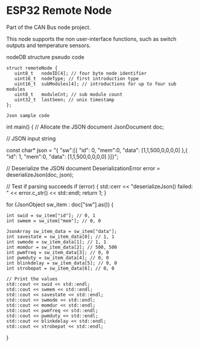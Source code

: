 # ESP32 Remote Node
Part of the CAN Bus node project.

This node supports the non user-interface functions, such as switch outputs and temperature sensors.

nodeDB structure pseudo code 
```
struct remoteNode {
   uint8_t   nodeID[4]; // four byte node identifier 
   uint16_t  nodeType; // first introduction type
   uint16_t  subModules[4]; // introductions for up to four sub modules 
   uint8_t   moduleCnt; // sub module count
   uint32_t  lastSeen; // unix timestamp 
};

Json sample code

```
int main() {
  // Allocate the JSON document
  JsonDocument doc;

  // JSON input string

  const char* json = "{ \"sw\":[{ \"id\": 0, \"mem\":0, \"data\": [1,1,500,0,0,0,0] },{ \"id\": 1, \"mem\":0, \"data\": [1,1,500,0,0,0,0] }]}";
    
  // Deserialize the JSON document
  DeserializationError error = deserializeJson(doc, json);

  // Test if parsing succeeds
  if (error) {
    std::cerr << "deserializeJson() failed: " << error.c_str() << std::endl;
    return 1;
  }

  for (JsonObject sw_item : doc["sw"].as<JsonArray>()) {

    int swid = sw_item["id"]; // 0, 1
    int swmem = sw_item["mem"]; // 0, 0

    JsonArray sw_item_data = sw_item["data"];
    int savestate = sw_item_data[0]; // 1, 1
    int swmode = sw_item_data[1]; // 1, 1
    int momdur = sw_item_data[2]; // 500, 500
    int pwmfreq = sw_item_data[3]; // 0, 0
    int pwmduty = sw_item_data[4]; // 0, 0
    int blinkdelay = sw_item_data[5]; // 0, 0
    int strobepat = sw_item_data[6]; // 0, 0

    // Print the values
    std::cout << swid << std::endl;
    std::cout << swmem << std::endl;
    std::cout << savestate << std::endl;
    std::cout << swmode << std::endl;
    std::cout << momdur << std::endl;
    std::cout << pwmfreq << std::endl;
    std::cout << pwmduty << std::endl;
    std::cout << blinkdelay << std::endl;
    std::cout << strobepat << std::endl;

  }
  ```
